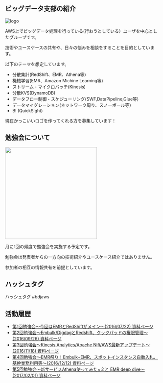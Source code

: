 ## ビッグデータ支部の紹介

![logo](https://raw.githubusercontent.com/bdjaws/workshop/master/logo.png)

AWS上でビッグデータ処理を行っている(行おうとしている）ユーザを中心としたグループです。

技術やユースケースの共有や、日々の悩みを相談をすることを目的としています。

以下のテーマを想定しています。

* 分散集計(RedShift、EMR、Athena等)
* 機械学習(EMR、Amazon Michine Learning等)
* ストリーム・マイクロバッチ(Kinesis)
* 分散KVS(DynamoDB)
* データフロー制御・スケジューリング(SWF,DataPipeline,Glue等)
* データマイグレーション(ネットワーク周り、スノーボール等）
* BI (QuickSight)

現在かっこいいロゴを作ってくれる方を募集しています！

## 勉強会について

<img src="https://raw.githubusercontent.com/bdjaws/workshop/master/20160722/IMG_0285.JPG" width="300">

月に1回の頻度で勉強会を実施する予定です。

勉強会は発表者からの一方向の技術紹介やユースケース紹介ではありません。

参加者の相互の情報共有を前提としています。

## ハッシュタグ

ハッシュタグ #bdjaws

## 活動履歴

- [第1回勉強会〜今回はEMRとRedShiftがメイン〜(2016/07/22) 資料ページ](https://github.com/bdjaws/workshop/tree/master/20160722)
- [第2回勉強会〜Embulk/DigdagとRedshift、クックパッドの権限管理〜(2016/09/26) 資料ページ](https://github.com/bdjaws/workshop/tree/master/20160926)
- [第3回勉強会〜Kinesis Analytics/Apache Nifi/AWS最新アップデート〜(2016/11/18) 資料ページ](https://github.com/bdjaws/workshop/tree/master/20161118)
- [第4回勉強会〜EMR祭り！Embulk+EMR、スポットインスタンス自動入札、基幹業務利用等〜(2016/12/12) 資料ページ](https://github.com/bdjaws/workshop/tree/master/20161212)
- [第5回勉強会〜新サービスAthena使ってみた×２と EMR deep dive〜(2017/02/01) 資料ページ](https://github.com/bdjaws/workshop/tree/master/20170201)
